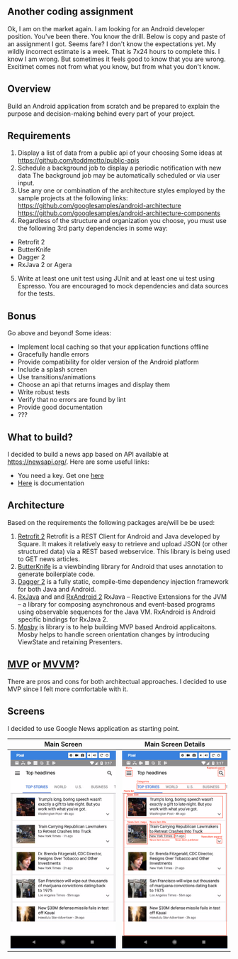 
## Another coding assignment ##
Ok, I am on the market again. I am looking for an Android developer position. You've been there. You know the drill.
Below is copy and paste of an assignment I got. Seems fare? I don't know the expectations yet. My wildly incorrect estimate is a week. That is 7x24 hours to complete this. I know I am wrong. But sometimes it feels good to know that you are wrong. Excitimet comes not from what you know, but from what you don't know.

## Overview ##
Build an Android application from scratch and be prepared to explain the purpose and decision-making behind
every part of your project.

## Requirements ##
1. Display a list of data from a public api of your choosing
Some ideas at https://github.com/toddmotto/public-apis
2. Schedule a background job to display a periodic notification with new data
The background job may be automatically scheduled or via user input.
3. Use any one or combination of the architecture styles employed by the sample projects at the
following links:
https://github.com/googlesamples/android-architecture
https://github.com/googlesamples/android-architecture-components
4. Regardless of the structure and organization you choose, you must use the following 3rd party
dependencies in some way:
* Retrofit 2
* ButterKnife
* Dagger 2
* RxJava 2 or Agera
5. Write at least one unit test using JUnit and at least one ui test using Espresso.
You are encouraged to mock dependencies and data sources for the tests.

## Bonus ##
Go above and beyond!
Some ideas:
* Implement local caching so that your application functions offline
* Gracefully handle errors
* Provide compatibility for older version of the Android platform
* Include a splash screen
* Use transitions/animations
* Choose an api that returns images and display them
* Write robust tests
* Verify that no errors are found by lint
* Provide good documentation
* ???

## What to build? ##

I decided to build a news app based on API available at https://newsapi.org/. Here are some useful links:
* You need a key. Get one [here](https://newsapi.org/register)
* [Here](https://newsapi.org/docs) is documentation

## Architecture ##

Based on the requirements the following packages are/will be be used:
1. [Retrofit 2](http://square.github.io/retrofit/) Retrofit is a REST Client for Android and Java developed by Square. It makes it relatively easy to retrieve and upload JSON (or other structured data) via a REST based webservice. This library is being used to GET news articles.
2. [ButterKnife](https://github.com/JakeWharton/butterknife) is a viewbinding library for Android that uses annotation to generate boilerplate code.
3. [Dagger 2](https://google.github.io/dagger/) is a fully static, compile-time dependency injection framework for both Java and Android.
4. [RxJava](https://github.com/ReactiveX/RxJava) and and [RxAndroid 2](https://github.com/ReactiveX/RxAndroid) RxJava – Reactive Extensions for the JVM – a library for composing asynchronous and event-based programs using observable sequences for the Java VM. RxAndroid is Android specific bindings for RxJava 2.
5. [Mosby](https://github.com/sockeqwe/mosby) is library is to help building MVP based Android applicaitons. Mosby helps to handle screen orientation changes by introducing ViewState and retaining Presenters.

## [MVP](https://en.wikipedia.org/wiki/Model%E2%80%93view%E2%80%93presenter) or [MVVM](https://en.wikipedia.org/wiki/Model%E2%80%93view%E2%80%93viewmodel)? ##
There are pros and cons for both architectual approaches. I decided to use MVP since I felt more comfortable with it.

## Screens ##
I decided to use Google News application as starting point.

| Main Screen   | Main Screen Details |
| ------------- |---------------------|
| ![](https://github.com/vadadler/android/blob/master/data-public-api/artifacts/newsapp.png) | ![](https://github.com/vadadler/android/blob/master/data-public-api/artifacts/newsapp_parts.png)       |

